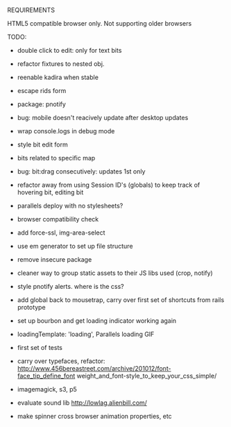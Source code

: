 REQUIREMENTS

HTML5 compatible browser only. Not supporting older browsers



TODO:

- double click to edit: only for text bits
- refactor fixtures to nested obj. 
- reenable kadira when stable
- escape rids form
- package: pnotify
- bug: mobile doesn't reacively update after desktop updates
- wrap console.logs in debug mode
- style bit edit form
- bits related to specific map
- bug: bit:drag consecutively: updates 1st only
- refactor away from using Session ID's (globals) to keep track of hovering bit, editing bit
- parallels deploy with no stylesheets?
- browser compatibility check
- add force-ssl, img-area-select
- use em generator to set up file structure
- remove insecure package
- cleaner way to group static assets to their JS libs used (crop, notify)
- style pnotify alerts. where is the css?
- add global back to mousetrap, carry over first set of shortcuts from rails prototype
- set up bourbon and get loading indicator working again
- loadingTemplate: 'loading', Parallels loading GIF

- first set of tests
- carry over typefaces, refactor: http://www.456bereastreet.com/archive/201012/font-face_tip_define_font weight_and_font-style_to_keep_your_css_simple/

- imagemagick, s3, p5

- evaluate sound lib http://lowlag.alienbill.com/

- make spinner cross browser animation properties, etc


